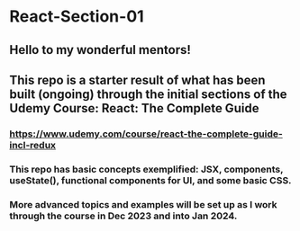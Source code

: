 # React-Section-01
## Hello to my wonderful mentors!
## This repo is a starter result of what has been built (ongoing) through the initial sections of the Udemy Course: React: The Complete Guide
### https://www.udemy.com/course/react-the-complete-guide-incl-redux
### This repo has basic concepts exemplified: JSX, components, useState(), functional components for UI, and some basic CSS.
### More advanced topics and examples will be set up as I work through the course in Dec 2023 and into Jan 2024.
